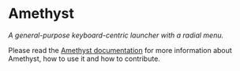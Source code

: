 # Amethyst

*A general-purpose keyboard-centric launcher with a radial menu.*

Please read the [Amethyst documentation](https://roipoussiere.frama.io/amethyst) for more information about Amethyst, how to use it and how to contribute.
